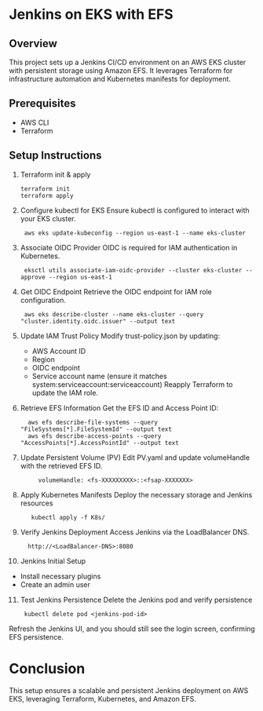 # Jenkins on EKS with EFS
## Overview
This project sets up a Jenkins CI/CD environment on an AWS EKS cluster with persistent storage using Amazon EFS. It leverages Terraform for infrastructure automation and Kubernetes manifests for deployment.
## Prerequisites
- AWS CLI
- Terraform

## Setup Instructions
1. Terraform init & apply

   ```
   terraform init
   terraform apply
   ```

2. Configure kubectl for EKS
   Ensure kubectl is configured to interact with your EKS cluster.
   ```
    aws eks update-kubeconfig --region us-east-1 --name eks-cluster
   ```

3. Associate OIDC Provider
OIDC is required for IAM authentication in Kubernetes.
   ```
    eksctl utils associate-iam-oidc-provider --cluster eks-cluster --approve --region us-east-1
   ```

4. Get OIDC Endpoint
   Retrieve the OIDC endpoint for IAM role configuration.
   ```
    aws eks describe-cluster --name eks-cluster --query "cluster.identity.oidc.issuer" --output text
   ```

5. Update IAM Trust Policy
   Modify trust-policy.json by updating:
   - AWS Account ID
   - Region
   - OIDC endpoint
   - Service account name (ensure it matches system:serviceaccount:serviceaccount)
     Reapply Terraform to update the IAM role.


6. Retrieve EFS Information
   Get the EFS ID and Access Point ID:
     ```
       aws efs describe-file-systems --query "FileSystems[*].FileSystemId" --output text
       aws efs describe-access-points --query "AccessPoints[*].AccessPointId" --output text
     ```

7. Update Persistent Volume (PV)
   Edit PV.yaml and update volumeHandle with the retrieved EFS ID.
   ```
        volumeHandle: <fs-XXXXXXXXX>::<fsap-XXXXXXX>
   ```

8. Apply Kubernetes Manifests
   Deploy the necessary storage and Jenkins resources
   ```
      kubectl apply -f K8s/
   ```

10. Verify Jenkins Deployment
   Access Jenkins via the LoadBalancer DNS.
     ```
       http://<LoadBalancer-DNS>:8080
     ```

10. Jenkins Initial Setup
   - Install necessary plugins
   - Create an admin user


11. Test Jenkins Persistence
   Delete the Jenkins pod and verify persistence
      ```
       kubectl delete pod <jenkins-pod-id>
      ```

Refresh the Jenkins UI, and you should still see the login screen, confirming EFS persistence.

# Conclusion
This setup ensures a scalable and persistent Jenkins deployment on AWS EKS, leveraging Terraform, Kubernetes, and Amazon EFS.







